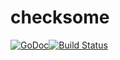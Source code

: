 # checksome

[![GoDoc](https://godoc.org/github.com/mohae/checksome?status.svg)](https://godoc.org/github.com/mohae/checksome)[![Build Status](https://travis-ci.org/mohae/checksome.png)](https://travis-ci.org/mohae/checksome)

